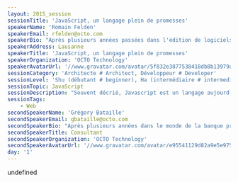 ```yaml
---
layout: 2015_session
sessionTitle: 'JavaScript, un langage plein de promesses'
speakerName: 'Romain Felden'
speakerEmail: rfelden@octo.com
speakerBio: "Après plusieurs années passées dans l'édition de logiciels, Romain a participé au développement d'une startup où il a acquis de fortes compétences mobiles ainsi qu'un goût prononcé pour l'automatisation et les méthodes Agiles et DevOps.\nArrivé chez OCTO en 2013, il y occupe la fonction de consultant architecte. Il alterne conseil, audit, accompagnement et réalisations auprès de comptes locaux et internationaux."
speakerAddress: Lausanne
speakerTitle: 'JavaScript, un langage plein de promesses'
speakerOrganization: 'OCTO Technology'
speakerAvatarUrl: '//www.gravatar.com/avatar/5f832e3877538418db8b13979a9be634?size=200&default=mm'
sessionCategory: 'Architecte # Architect, Développeur # Developer'
sessionLevel: 'Shu (débutant # beginner), Ha (intermédiaire # intermediate)'
sessionTopic: JavaScript
sessionDescription: "Souvent décrié, Javascript est un langage aujourd'hui incontournable, et qui a beaucoup mûri depuis ses premières implémentations. Résolument monothread, Javascript est pourtant utilisé côté server (Node.js) pour faire tourner de grosses applications et n'a pas à rougir face à la concurrence.\n\nDans cette présentation, nous nous proposons de démystifier la gestion de l'asynchronisme dans le language. En commençant par rappeler la différence entre asynchrone et multithread, nous étudierons tout d'abord le mécanisme de callback. Source de frustration (callback hell), nous présenterons l'API Promise et les solutions qu'elle y apporte. Nous conclurons par une discussion sur les limites de cette API et ouvrirons la réflexion sur le futur de Javascript, à savoir les instructions async/await."
sessionTags:
    - Web
secondSpeakerName: 'Grégory Bataille'
secondSpeakerEmail: gbataille@octo.com
secondSpeakerBio: "Après plusieurs années dans le monde de la banque privée, Grégory travaille aujourd'hui comme architecte chez OCTO Technology où il accompagne ses clients dans leurs projets de refonte et/ou d'audit de leurs systèmes. En passionné de technologie, il touche à tout, du back end rails au front end iOS en passant par des applications clients Javascript, sans oublié la programmation fonctionnelle avec Haskell. Il se spécialise aussi sur les problématiques de BigData et de sécurité des systèmes et des applications.\nGrégory s'occupe également du Java User Group de Lausanne et du Hackergarten de Lausanne."
secondSpeakerTitle: Consultant
secondSpeakerOrganization: 'OCTO Technology'
secondSpeakerAvatarUrl: '//www.gravatar.com/avatar/e95541129d82a9e5e975e39c1fcb8710?size=200&default=mm'
day: '1'
---
```


undefined
